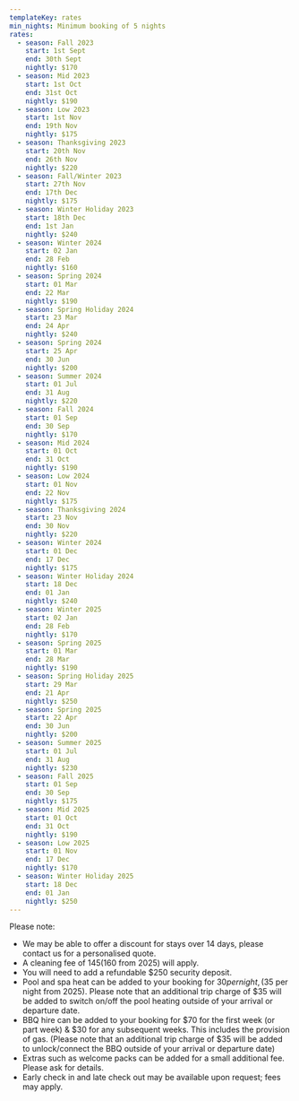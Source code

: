 ```yaml
---
templateKey: rates
min_nights: Minimum booking of 5 nights
rates:
  - season: Fall 2023
    start: 1st Sept
    end: 30th Sept
    nightly: $170
  - season: Mid 2023
    start: 1st Oct
    end: 31st Oct
    nightly: $190
  - season: Low 2023
    start: 1st Nov
    end: 19th Nov
    nightly: $175
  - season: Thanksgiving 2023
    start: 20th Nov
    end: 26th Nov
    nightly: $220
  - season: Fall/Winter 2023
    start: 27th Nov
    end: 17th Dec
    nightly: $175
  - season: Winter Holiday 2023
    start: 18th Dec
    end: 1st Jan
    nightly: $240
  - season: Winter 2024
    start: 02 Jan
    end: 28 Feb
    nightly: $160
  - season: Spring 2024
    start: 01 Mar
    end: 22 Mar
    nightly: $190
  - season: Spring Holiday 2024
    start: 23 Mar
    end: 24 Apr
    nightly: $240
  - season: Spring 2024
    start: 25 Apr
    end: 30 Jun
    nightly: $200
  - season: Summer 2024
    start: 01 Jul
    end: 31 Aug
    nightly: $220
  - season: Fall 2024
    start: 01 Sep
    end: 30 Sep
    nightly: $170
  - season: Mid 2024
    start: 01 Oct
    end: 31 Oct
    nightly: $190
  - season: Low 2024
    start: 01 Nov
    end: 22 Nov
    nightly: $175
  - season: Thanksgiving 2024
    start: 23 Nov
    end: 30 Nov
    nightly: $220
  - season: Winter 2024
    start: 01 Dec
    end: 17 Dec
    nightly: $175
  - season: Winter Holiday 2024
    start: 18 Dec
    end: 01 Jan
    nightly: $240
  - season: Winter 2025
    start: 02 Jan
    end: 28 Feb
    nightly: $170
  - season: Spring 2025
    start: 01 Mar
    end: 28 Mar
    nightly: $190
  - season: Spring Holiday 2025
    start: 29 Mar
    end: 21 Apr
    nightly: $250
  - season: Spring 2025
    start: 22 Apr
    end: 30 Jun
    nightly: $200
  - season: Summer 2025
    start: 01 Jul
    end: 31 Aug
    nightly: $230
  - season: Fall 2025
    start: 01 Sep
    end: 30 Sep
    nightly: $175
  - season: Mid 2025
    start: 01 Oct
    end: 31 Oct
    nightly: $190
  - season: Low 2025
    start: 01 Nov
    end: 17 Dec
    nightly: $170
  - season: Winter Holiday 2025
    start: 18 Dec
    end: 01 Jan
    nightly: $250
---
```

Please note:

* We may be able to offer a discount for stays over 14 days, please contact us for a personalised quote.
* A cleaning fee of $145 ($160 from 2025) will apply.
* You will need to add a refundable $250 security deposit.
* Pool and spa heat can be added to your booking for $30 per night, ($35 per night from 2025). Please note that an additional trip charge of $35 will be added to switch on/off the pool heating outside of your arrival or departure date.
* BBQ hire can be added to your booking for $70 for the first week (or part week) & $30 for any subsequent weeks. This includes the provision of gas. (Please note that an additional trip charge of $35 will be added to unlock/connect the BBQ outside of your arrival or departure date)
* Extras such as welcome packs can be added for a small additional fee. Please ask for details.
* Early check in and late check out may be available upon request; fees may apply.
